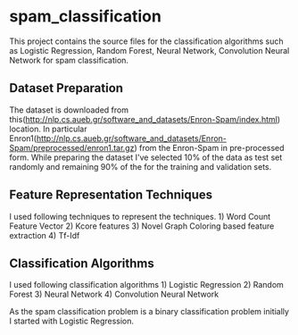 # spam_classification
This project contains the source files for the classification algorithms such as
Logistic Regression, Random Forest, Neural Network, Convolution Neural Network for
spam classification.

## Dataset Preparation
The dataset is downloaded from this(http://nlp.cs.aueb.gr/software_and_datasets/Enron-Spam/index.html) location. In particular
Enron1(http://nlp.cs.aueb.gr/software_and_datasets/Enron-Spam/preprocessed/enron1.tar.gz) from the Enron-Spam in pre-processed form.
While preparing the dataset I've selected  10% of the data as test set randomly and remaining 90% of the for the training and validation sets.

## Feature Representation Techniques
I used following techniques to represent the techniques.
    1) Word Count Feature Vector
    2) Kcore features
    3) Novel Graph Coloring based feature extraction
    4) Tf-Idf


## Classification Algorithms
I used following classification algorithms
    1) Logistic Regression
    2) Random Forest
    3) Neural Network
    4) Convolution Neural Network
    
As the spam classification problem is a binary classification problem initially I started with
Logistic Regression.